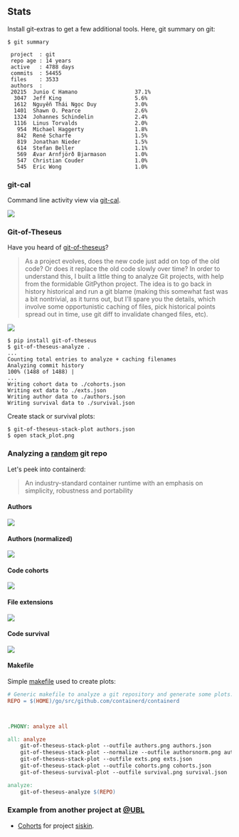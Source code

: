 ## Stats

Install git-extras to get a few additional tools. Here, git summary on git:

```
$ git summary

 project  : git
 repo age : 14 years
 active   : 4788 days
 commits  : 54455
 files    : 3533
 authors  :
 20215  Junio C Hamano                  37.1%
  3047  Jeff King                       5.6%
  1612  Nguyễn Thái Ngọc Duy            3.0%
  1401  Shawn O. Pearce                 2.6%
  1324  Johannes Schindelin             2.4%
  1116  Linus Torvalds                  2.0%
   954  Michael Haggerty                1.8%
   842  René Scharfe                    1.5%
   819  Jonathan Nieder                 1.5%
   614  Stefan Beller                   1.1%
   569  Ævar Arnfjörð Bjarmason         1.0%
   547  Christian Couder                1.0%
   545  Eric Wong                       1.0%

```

### git-cal

Command line activity view via [git-cal](https://github.com/k4rthik/git-cal).

![](static/gitcal.png)


### Git-of-Theseus

Have you heard of [git-of-theseus](https://github.com/erikbern/git-of-theseus)?

> As a project evolves, does the new code just add on top of the old code? Or
> does it replace the old code slowly over time? In order to understand this, I
> built a little thing to analyze Git projects, with help from the formidable
> GitPython project. The idea is to go back in history historical and run a git
> blame (making this somewhat fast was a bit nontrivial, as it turns out, but
> I’ll spare you the details, which involve some opportunistic caching of
> files, pick historical points spread out in time, use git diff to invalidate
> changed files, etc).

![](static/theseusmin_22083.png)


```shell
$ pip install git-of-theseus
$ git-of-theseus-analyze .
...
Counting total entries to analyze + caching filenames
Analyzing commit history
100% (1488 of 1488) |
...
Writing cohort data to ./cohorts.json
Writing ext data to ./exts.json
Writing author data to ./authors.json
Writing survival data to ./survival.json
```

Create stack or survival plots:

```
$ git-of-theseus-stack-plot authors.json
$ open stack_plot.png
```

### Analyzing a [random](https://github.com/containerd/containerd) git repo

Let's peek into containerd:

> An industry-standard container runtime with an emphasis on simplicity, robustness and portability

#### Authors

![](static/got-containerd/authors.png)

#### Authors (normalized)

![](static/got-containerd/authorsnorm.png)

#### Code cohorts

![](static/got-containerd/cohorts.png)

#### File extensions

![](static/got-containerd/exts.png)

#### Code survival

![](static/got-containerd/survival.png)

#### Makefile

Simple [makefile](static/got-containerd/Makefile) used to create plots:

```makefile
# Generic makefile to analyze a git repository and generate some plots.
REPO = $(HOME)/go/src/github.com/containerd/containerd



.PHONY: analyze all

all: analyze
	git-of-theseus-stack-plot --outfile authors.png authors.json
	git-of-theseus-stack-plot --normalize --outfile authorsnorm.png authors.json
	git-of-theseus-stack-plot --outfile exts.png exts.json
	git-of-theseus-stack-plot --outfile cohorts.png cohorts.json
	git-of-theseus-survival-plot --outfile survival.png survival.json

analyze:
	git-of-theseus-analyze $(REPO)
```

### Example from another project at [@UBL](http://ub.uni-leipzig.de/)

* [Cohorts](https://github.com/miku/siskin/blob/master/docs/repo/cohorts.png)
  for project [siskin](https://github.com/miku/siskin).
